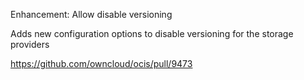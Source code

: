 Enhancement: Allow disable versioning

Adds new configuration options to disable versioning for the storage providers

https://github.com/owncloud/ocis/pull/9473
